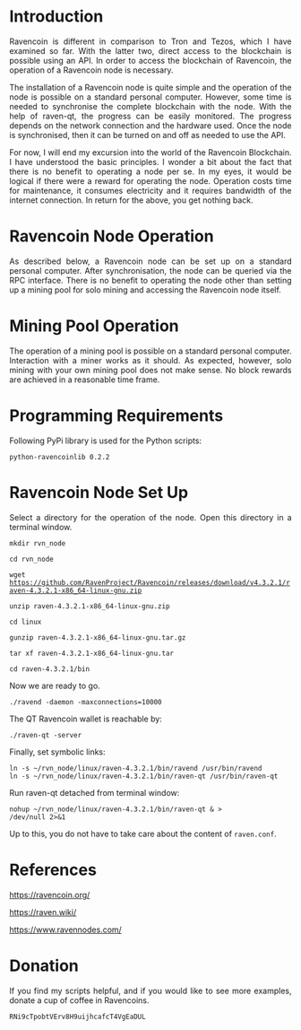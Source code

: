 # Introduction

<p align="justify">
Ravencoin is different in comparison to Tron and Tezos, which I have examined so far. With the latter two, direct access to the blockchain is possible using an API. In order to access the blockchain of Ravencoin, the operation of a Ravencoin node is necessary. 
</p>

<p align="justify">
The installation of a Ravencoin node is quite simple and the operation of the node is possible on a standard personal computer. However, some time is needed to synchronise the complete blockchain with the node. With the help of raven-qt, the progress can be easily monitored. The progress depends on the network connection and the hardware used. Once the node is synchronised, then it can be turned on and off as needed to use the API.  
</p> 

<p align="justify">
For now, I will end my excursion into the world of the Ravencoin Blockchain. I have understood the basic principles. I wonder a bit about the fact that there is no benefit to operating a node per se. In my eyes, it would be logical if there were a reward for operating the node. Operation costs time for maintenance, it consumes electricity and it requires bandwidth of the internet connection. In return for the above, you get nothing back.
</p>

# Ravencoin Node Operation

<p align="justify">
As described below, a Ravencoin node can be set up on a standard personal computer. After synchronisation, the node can be queried via the RPC interface. There is no benefit to operating the node other than setting up a mining pool for solo mining and accessing the Ravencoin node itself.
</p>
  
# Mining Pool Operation

<p align="justify">The operation of a mining pool is possible on a standard personal computer. Interaction with a miner works as it should. As expected, however, solo mining with your own mining pool does not make sense. No block rewards are achieved in a reasonable time frame. 
</p>

# Programming Requirements

<p align="justify">Following PyPi library is used for the Python scripts:</p>

<code>python-ravencoinlib 0.2.2</code>

# Ravencoin Node Set Up 

<p align="justify">Select a directory for the operation of the node. Open this directory in a terminal window.</p>

<code>mkdir rvn_node</code>

<code>cd rvn_node</code>

<code>wget https://github.com/RavenProject/Ravencoin/releases/download/v4.3.2.1/raven-4.3.2.1-x86_64-linux-gnu.zip</code>

<code>unzip raven-4.3.2.1-x86_64-linux-gnu.zip</code>
  
<code>cd linux</code>
  
<code>gunzip raven-4.3.2.1-x86_64-linux-gnu.tar.gz</code>
  
<code>tar xf raven-4.3.2.1-x86_64-linux-gnu.tar</code>
  
<code>cd raven-4.3.2.1/bin</code> 
  
<p align="justify">Now we are ready to go.</p>
  
<code>./ravend -daemon -maxconnections=10000</code> 

<p align="justify">The QT Ravencoin wallet is reachable by:</p>

<code>./raven-qt -server</code> 

<p align="justify">Finally, set symbolic links:</p>

<pre><code>ln -s ~/rvn_node/linux/raven-4.3.2.1/bin/ravend /usr/bin/ravend
ln -s ~/rvn_node/linux/raven-4.3.2.1/bin/raven-qt /usr/bin/raven-qt</code></pre>

<p align="justify">Run raven-qt detached from terminal window:</p>

<code>nohup ~/rvn_node/linux/raven-4.3.2.1/bin/raven-qt & > /dev/null 2>&1</code>

<p align="justify">Up to this, you do not have to take care about the content of <code>raven.conf</code>.</p>

# References

https://ravencoin.org/

https://raven.wiki/

https://www.ravennodes.com/

# Donation

<p align="justify">
If you find my scripts helpful, and if you would like to see more examples, donate a cup of coffee in Ravencoins.
</p>

<div class="snippet-clipboard-content position-relative overflow-auto" data-snippet-clipboard-copy-content="RNi9cTpobtVErv8H9uijhcafcT4VgEaDUL"><pre><code>RNi9cTpobtVErv8H9uijhcafcT4VgEaDUL</code></pre></div>
